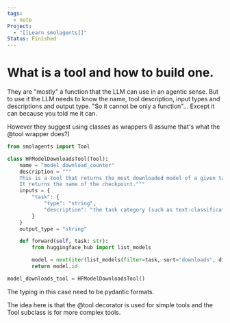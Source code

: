 ```yaml
---
tags:
  - note
Project:
  - "[[Learn smolagents]]"
Status: Finished
---
```

# What is a tool and how to build one.
They are "mostly" a function that the LLM can use in an agentic sense.
But to use it the LLM needs to know the name, tool description, input types and descriptions and output type. 
"So it cannot be only a function"...
Except it can because you told me it can. 

However they suggest using classes as wrappers (I assume that's what the @tool wrapper does?)

```python
from smolagents import Tool

class HFModelDownloadsTool(Tool):
    name = "model_download_counter"
    description = """
    This is a tool that returns the most downloaded model of a given task on the Hugging Face Hub.
    It returns the name of the checkpoint."""
    inputs = {
        "task": {
            "type": "string",
            "description": "the task category (such as text-classification, depth-estimation, etc)",
        }
    }
    output_type = "string"

    def forward(self, task: str):
        from huggingface_hub import list_models

        model = next(iter(list_models(filter=task, sort="downloads", direction=-1)))
        return model.id

model_downloads_tool = HFModelDownloadsTool()
```

The typing in this case need to be pydantic formats. 

The idea here is that the @tool decorator is used for simple tools and the Tool subclass is for more complex tools. 

